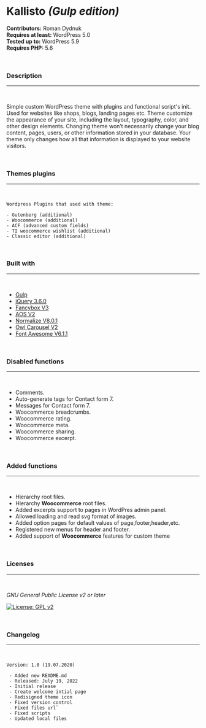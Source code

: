 # **Kallisto** *(Gulp edition)*

**Contributors:** Roman Dydnuk <br>
**Requires at least:** WordPress 5.0 <br>
**Tested up to:** WordPress 5.9 <br>
**Requires PHP:** 5.6 <br>

<br>

### **Description**
-----------------------------------------------------------------------------
<br>

Simple custom WordPress theme with plugins and functional script's init.
Used for websites like shops, blogs, landing pages etc.
Theme customize the appearance of your site, including the layout, typography, color, and other design elements.
Changing theme won’t necessarily change your blog content, pages, users, or other information stored in your database.
Your theme only changes how all that information is displayed to your website visitors.

<br>

### **Themes plugins**
-----------------------------------------------------------------------------

<br>
    
    Wordpress Plugins that used with theme:

    - Gutenberg (additional)
    - Woocommerce (additional)
    - ACF (advanced custom fields)
    - TI woocommerce wishlist (additional)
    - Classic editor (additional)
    
<br>

### **Built with**
-----------------------------------------------------------------------------
<br>

* [Gulp](https://gulpjs.com/)
* [jQuery 3.6.0](https://jquery.com/)
* [Fancybox V3](https://fancyapps.com/)
* [AOS V2](https://michalsnik.github.io/aos/)
* [Normalize V8.0.1](https://necolas.github.io/normalize.css/)
* [Owl Carousel V2](https://owlcarousel2.github.io/OwlCarousel2/)
* [Font Awesome V6.1.1](https://fontawesome.com/)

<br>

### **Disabled functions**
-----------------------------------------------------------------------------
<br>

* Comments.
* Auto-generate tags for Contact form 7.
* Messages for Contact form 7.
* Woocommerce breadcrumbs.
* Woocommerce rating.
* Woocommerce meta.
* Woocommerce sharing.
* Woocommerce excerpt.

<br>

### **Added functions**
-----------------------------------------------------------------------------
<br>

* Hierarchy root files.
* Hierarchy **Woocommerce** root files.
* Added excerpts support to pages in WordPres admin panel.
* Allowed loading and read svg format of images.
* Added option pages for default values of page,footer,header,etc.
* Registered new menus for header and footer.
* Added support of **Woocommerce** features for custom theme

<br>

### **Licenses**
-----------------------------------------------------------------------------
<br>

_GNU General Public License v2 or later_

[![License: GPL v2](https://img.shields.io/badge/License-GPL_v2-green.svg)](https://www.gnu.org/licenses/old-licenses/gpl-2.0.txt)

<br>

### **Changelog**
-----------------------------------------------------------------------------

<br>


    Version: 1.0 (19.07.2020)

     - Added new README.md
     - Released: July 19, 2022
     - Initial release
     - Create welcome intial page
     - Redisigned theme icon
     - Fixed version control
     - Fixed files url`
     - Fixed scripts
     - Updated local files
     